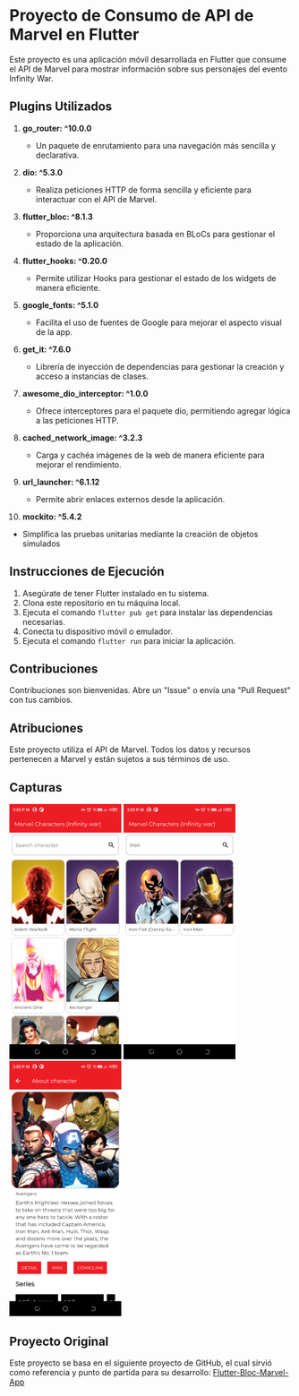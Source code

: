 # Proyecto de Consumo de API de Marvel en Flutter

Este proyecto es una aplicación móvil desarrollada en Flutter que consume el API de Marvel para mostrar información sobre sus personajes del evento Infinity War.

## Plugins Utilizados

1. **go_router: ^10.0.0**
   - Un paquete de enrutamiento para una navegación más sencilla y declarativa.

2. **dio: ^5.3.0**
   - Realiza peticiones HTTP de forma sencilla y eficiente para interactuar con el API de Marvel.

3. **flutter_bloc: ^8.1.3**
   - Proporciona una arquitectura basada en BLoCs para gestionar el estado de la aplicación.

4. **flutter_hooks: ^0.20.0**
   - Permite utilizar Hooks para gestionar el estado de los widgets de manera eficiente.

5. **google_fonts: ^5.1.0**
   - Facilita el uso de fuentes de Google para mejorar el aspecto visual de la app.

6. **get_it: ^7.6.0**
   - Librería de inyección de dependencias para gestionar la creación y acceso a instancias de clases.

7. **awesome_dio_interceptor: ^1.0.0**
   - Ofrece interceptores para el paquete dio, permitiendo agregar lógica a las peticiones HTTP.

8. **cached_network_image: ^3.2.3**
   - Carga y cachéa imágenes de la web de manera eficiente para mejorar el rendimiento.

9. **url_launcher: ^6.1.12**
   - Permite abrir enlaces externos desde la aplicación.

10. **mockito: ^5.4.2**
   - Simplifica las pruebas unitarias mediante la creación de objetos simulados 

## Instrucciones de Ejecución

1. Asegúrate de tener Flutter instalado en tu sistema.
2. Clona este repositorio en tu máquina local.
3. Ejecuta el comando `flutter pub get` para instalar las dependencias necesarias.
4. Conecta tu dispositivo móvil o emulador.
5. Ejecuta el comando `flutter run` para iniciar la aplicación.

## Contribuciones

Contribuciones son bienvenidas. Abre un "Issue" o envía una "Pull Request" con tus cambios.

## Atribuciones

Este proyecto utiliza el API de Marvel. Todos los datos y recursos pertenecen a Marvel y están sujetos a sus términos de uso.

## Capturas
<img src="screenshots/flutter_01.png" width="200">
<img src="screenshots/flutter_03.png" width="200">
<img src="screenshots/flutter_02.png" width="200">

## Proyecto Original
Este proyecto se basa en el siguiente proyecto de GitHub, el cual sirvió como referencia y punto de partida para su desarrollo:
[Flutter-Bloc-Marvel-App](https://github.com/Ansh-Rathod/Flutter-Bloc-Marvel-App.git)
